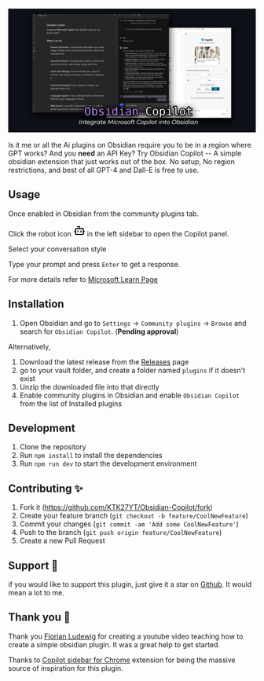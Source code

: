 ![](Banner.png)

Is it me or all the Ai plugins on Obsidian require you to be in a region where GPT works? And you **need** an API Key? Try Obsidian Copilot -- A simple obsidian extension that just works out of the box. No setup, No region restrictions, and best of all GPT-4 and Dall-E is free to use. 

## Usage
Once enabled in Obsidian from the community plugins tab.

Click the robot icon  ![](data:image/svg+xml;base64,PHN2ZyB4bWxucz0iaHR0cDovL3d3dy53My5vcmcvMjAwMC9zdmciIHdpZHRoPSIyNCIgaGVpZ2h0PSIyNCIgdmlld0JveD0iMCAwIDI0IDI0IiBmaWxsPSJub25lIiBzdHJva2U9ImN1cnJlbnRDb2xvciIgc3Ryb2tlLXdpZHRoPSIyIiBzdHJva2UtbGluZWNhcD0icm91bmQiIHN0cm9rZS1saW5lam9pbj0icm91bmQiIGNsYXNzPSJsdWNpZGUgbHVjaWRlLWJvdCI+PHBhdGggZD0iTTEyIDhWNEg4Ii8+PHJlY3Qgd2lkdGg9IjE2IiBoZWlnaHQ9IjEyIiB4PSI0IiB5PSI4IiByeD0iMiIvPjxwYXRoIGQ9Ik0yIDE0aDIiLz48cGF0aCBkPSJNMjAgMTRoMiIvPjxwYXRoIGQ9Ik0xNSAxM3YyIi8+PHBhdGggZD0iTTkgMTN2MiIvPjwvc3ZnPg==)  in the left sidebar to open the Copilot panel.

Select your conversation style

Type your prompt and press `Enter` to get a response.

For more details refer to [Microsoft Learn Page](https://learn.microsoft.com/en-us/microsoft-365-copilot/microsoft-365-copilot-overview)



## Installation  
1. Open Obsidian and go to `Settings` -> `Community plugins` -> `Browse` and search for `Obsidian Copilot`. (**Pending approval**)

Alternatively,

1. Download the latest release from the [Releases]() page
2. go to your vault folder, and create a folder named `plugins` if it doesn't exist
3. Unzip the downloaded file into that directly
4. Enable community plugins in Obsidian and enable `Obsidian Copilot` from the list of Installed plugins

## Development 
1. Clone the repository
2. Run `npm install` to install the dependencies
3. Run `npm run dev` to start the development environment

## Contributing :sparkles:
1. Fork it (https://github.com/KTK27YT/Obsidian-Copilot/fork)
2. Create your feature branch (`git checkout -b feature/CoolNewFeature`)
3. Commit your changes (`git commit -am 'Add some CoolNewFeature'`)
4. Push to the branch (`git push origin feature/CoolNewFeature`)
5. Create a new Pull Request

## Support :star2:
if you would like to support this plugin, just give it a star on [Github](https://github.com/KTK27YT/Obsidian-Copilot). It would mean a lot to me.

## Thank you :raised_hands:
Thank you [Florian Ludewig](https://github.com/flolu/obsidian-plugin) for creating a youtube video teaching how to create a simple obsidian plugin. It was a great help to get started.

Thanks to [Copilot sidebar for Chrome](https://chromewebstore.google.com/detail/copilot-sidebar-for-chrom/ncjedehfkpnliaafimjhdjjeggmfmlgf) extension for being the massive source of inspiration for this plugin. 